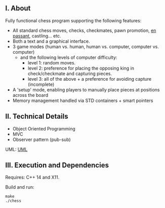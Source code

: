 ## I. About

Fully functional chess program supporting the following features:

- All standard chess moves, checks, checkmates, pawn promotion, [en passant](https://en.wikipedia.org/wiki/En_passant), castling... etc.
- Both a text and a graphical interface.
- 3 game modes (human vs. human, human vs. computer, computer vs. computer)
  - and the following levels of computer difficulty:
    - level 1: random moves.
    - level 2: preference for placing the opposing king in check/checkmate and capturing pieces.
    - level 3: all of the above + a preference for avoiding capture (incomplete)
- A 'setup' mode, enabling players to manually place pieces at positions across the board
- Memory management handled via STD containers + smart pointers


## II. Technical Details

- Object Oriented Programming
- MVC
- Observer pattern (pub-sub)

UML:
[UML](FinalChessUML.png)


## III. Execution and Dependencies

Requires: C++ 14 and X11.

Build and run:

```
make
./chess
```
